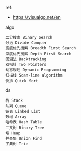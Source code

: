 ref: 
- https://visualgo.net/en

algo
```
二分搜索 Binary Search 
分治 Divide Conquer 
宽度优先搜索 Breadth First Search 
深度优先搜索 Depth First Search
回溯法 Backtracking 
双指针 Two Pointers 
动态规划 Dynamic Programming 
扫描线 Scan-line algorithm
快排 Quick Sort
```

ds
```
栈 Stack
队列 Queue
链表 Linked List 
数组 Array 
哈希表 Hash Table
二叉树 Binary Tree  
堆 Heap
并查集 Union Find
字典树 Trie
```